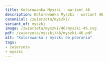 ```yaml
---
title: Kolorowanka Myszki - wariant 46
description: Kolorowanka Myszki - wariant 46
canonical: /zwierzeta/myszki/
variant_of: myszki
image: /zwierzeta/myszki/46/myszki-46.svg
pdf: /zwierzeta/myszki/46/myszki-46.pdf
alt: "Kolorowanka z myszki do pobrania"
tags:
- zwierzeta
- myszki
---
```

